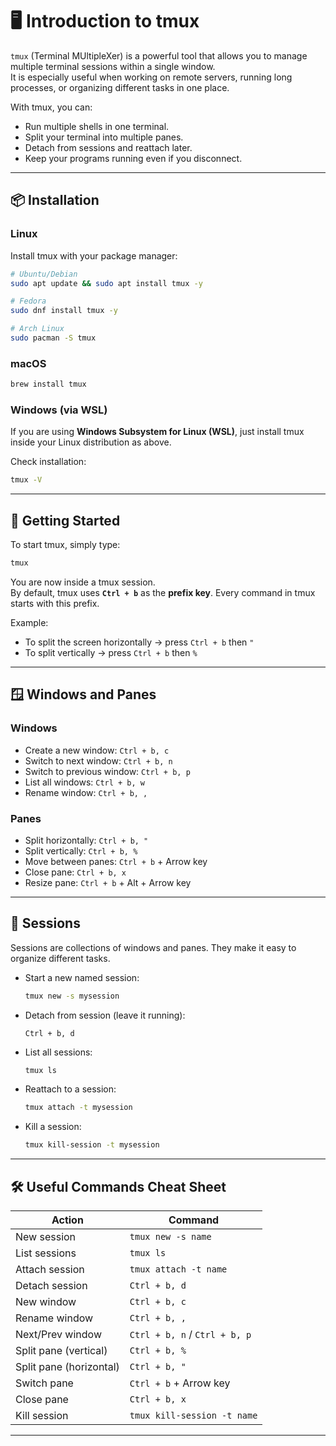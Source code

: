 # 🖥️ Introduction to tmux

`tmux` (Terminal MUltipleXer) is a powerful tool that allows you to manage multiple terminal sessions within a single window.  
It is especially useful when working on remote servers, running long processes, or organizing different tasks in one place.

With tmux, you can:
- Run multiple shells in one terminal.
- Split your terminal into multiple panes.
- Detach from sessions and reattach later.
- Keep your programs running even if you disconnect.

---

## 📦 Installation

### Linux
Install tmux with your package manager:

```bash
# Ubuntu/Debian
sudo apt update && sudo apt install tmux -y
```

```bash
# Fedora
sudo dnf install tmux -y
```

```bash
# Arch Linux
sudo pacman -S tmux
```

### macOS

```bash
brew install tmux
```

### Windows (via WSL)
If you are using **Windows Subsystem for Linux (WSL)**, just install tmux inside your Linux distribution as above.

Check installation:
```bash
tmux -V
```

---

## 🚀 Getting Started

To start tmux, simply type:

```bash
tmux
```

You are now inside a tmux session.  
By default, tmux uses **`Ctrl + b`** as the **prefix key**. Every command in tmux starts with this prefix.

Example:
- To split the screen horizontally → press `Ctrl + b` then `"`
- To split vertically → press `Ctrl + b` then `%`

---

## 🪟 Windows and Panes

### Windows
- Create a new window: `Ctrl + b, c`
- Switch to next window: `Ctrl + b, n`
- Switch to previous window: `Ctrl + b, p`
- List all windows: `Ctrl + b, w`
- Rename window: `Ctrl + b, ,`

### Panes
- Split horizontally: `Ctrl + b, "`
- Split vertically: `Ctrl + b, %`
- Move between panes: `Ctrl + b` + Arrow key
- Close pane: `Ctrl + b, x`
- Resize pane: `Ctrl + b` + Alt + Arrow key

---

## 📂 Sessions

Sessions are collections of windows and panes. They make it easy to organize different tasks.

- Start a new named session:
  ```bash
  tmux new -s mysession
  ```

- Detach from session (leave it running):
  ```
  Ctrl + b, d
  ```

- List all sessions:
  ```bash
  tmux ls
  ```

- Reattach to a session:
  ```bash
  tmux attach -t mysession
  ```

- Kill a session:
  ```bash
  tmux kill-session -t mysession
  ```

---

## 🛠️ Useful Commands Cheat Sheet

| Action | Command |
|--------|----------|
| New session | `tmux new -s name` |
| List sessions | `tmux ls` |
| Attach session | `tmux attach -t name` |
| Detach session | `Ctrl + b, d` |
| New window | `Ctrl + b, c` |
| Rename window | `Ctrl + b, ,` |
| Next/Prev window | `Ctrl + b, n` / `Ctrl + b, p` |
| Split pane (vertical) | `Ctrl + b, %` |
| Split pane (horizontal) | `Ctrl + b, "` |
| Switch pane | `Ctrl + b` + Arrow key |
| Close pane | `Ctrl + b, x` |
| Kill session | `tmux kill-session -t name` |

---

